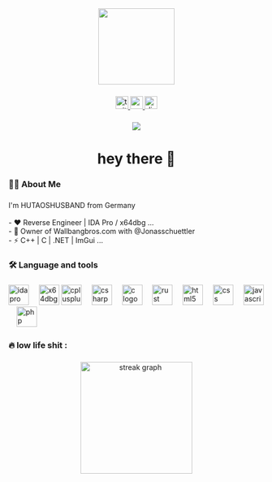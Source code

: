 <div align="center">
  <img height="150" src="https://64.media.tumblr.com/33310a2ce96273174065a97b482de31e/5055027a25ccf478-00/s500x750/7050e3e2eba2e5604245bc6a403955e037de5d4d.gif"  />
</div>

###

<div align="center">
  <a href="x.com/hutaos_husband" target="_blank">
    <img src="https://img.shields.io/static/v1?message=Twitter&logo=twitter&label=&color=1DA1F2&logoColor=white&labelColor=&style=for-the-badge" height="25" alt="twitter logo"  />
  </a>
  <a href="youtube.com/@hutaoshusband" target="_blank">
    <img src="https://img.shields.io/static/v1?message=Youtube&logo=youtube&label=&color=FF0000&logoColor=white&labelColor=&style=for-the-badge" height="25" alt="youtube logo"  />
  </a>
  <a href="discord.gg/dUCNKkS2Ve" target="_blank">
    <img src="https://img.shields.io/static/v1?message=Discord&logo=discord&label=&color=7289DA&logoColor=white&labelColor=&style=for-the-badge" height="25" alt="discord logo"  />
  </a>
</div>

###

<div align="center">
  <img src="https://visitor-badge.laobi.icu/badge?page_id=hutaoshusband.hutaoshusband&left_color=red&right_color=brown&left_text=visitors"  />
</div>

###

<h1 align="center">hey there 👋</h1>

###

<h3 align="left">👩‍💻  About Me</h3>

###

<p align="left">I'm HUTAOSHUSBAND from Germany<br><br>- ❤ Reverse Engineer | IDA Pro / x64dbg ...<br>- 🤯 Owner of Wallbangbros.com with @Jonasschuettler<br>- ⚡ C++ | C | .NET | ImGui ...</p>

###

<h3 align="left">🛠 Language and tools</h3>

###

<div align="left">
  <img src="https://defkey.com/images/program/ida-pro-7.4-2020-06-30_11-24-23-icon-resized.png" height="40" alt="ida pro logo" />
  <img width="12" />
  <img src="https://raw.githubusercontent.com/x64dbg/x64dbg/refs/heads/development/src/bug64.ico" height="40" alt="x64dbg logo" />
  <img src="https://cdn.jsdelivr.net/gh/devicons/devicon/icons/cplusplus/cplusplus-original.svg" height="40" alt="cplusplus logo"  />
  <img width="12" />
  <img src="https://cdn.jsdelivr.net/gh/devicons/devicon/icons/csharp/csharp-original.svg" height="40" alt="csharp logo"  />
  <img width="12" />
  <img src="https://cdn.jsdelivr.net/gh/devicons/devicon/icons/c/c-original.svg" height="40" alt="c logo"  />
  <img width="12" />
  <img src="https://cdn.jsdelivr.net/gh/devicons/devicon/icons/rust/rust-original.svg" height="40" alt="rust logo"  />
  <img width="12" />
  <img src="https://cdn.jsdelivr.net/gh/devicons/devicon/icons/html5/html5-original.svg" height="40" alt="html5 logo"  />
  <img width="12" />
  <img src="https://cdn.jsdelivr.net/gh/devicons/devicon/icons/css3/css3-original.svg" height="40" alt="css logo"  />
  <img width="12" />
  <img src="https://cdn.jsdelivr.net/gh/devicons/devicon/icons/javascript/javascript-original.svg" height="40" alt="javascript logo"  />
  <img width="12" />
  <img src="https://cdn.jsdelivr.net/gh/devicons/devicon/icons/php/php-original.svg" height="40" alt="php logo"  />
</div>

###

<h3 align="left">🔥   low life shit :</h3>

###

<div align="center">
  <img src="https://streak-stats.demolab.com?user=hutaoshusband&locale=en&mode=daily&theme=dark&hide_border=false&border_radius=5&order=3" height="220" alt="streak graph"  />
</div>

###
